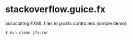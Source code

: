 stackoverflow.guice.fx
======================

associating FXML files to javafx controllers (simple demo).

	$ mvn clean jfx:run
